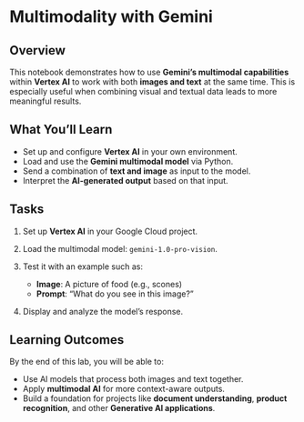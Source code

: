 # Multimodality with Gemini

## Overview

This notebook demonstrates how to use **Gemini’s multimodal capabilities** within **Vertex AI** to work with both **images and text** at the same time. This is especially useful when combining visual and textual data leads to more meaningful results.

## What You’ll Learn

* Set up and configure **Vertex AI** in your own environment.
* Load and use the **Gemini multimodal model** via Python.
* Send a combination of **text and image** as input to the model.
* Interpret the **AI-generated output** based on that input.

## Tasks

1. Set up **Vertex AI** in your Google Cloud project.
2. Load the multimodal model: `gemini-1.0-pro-vision`.
3. Test it with an example such as:

   * **Image**: A picture of food (e.g., scones)
   * **Prompt**: “What do you see in this image?”
4. Display and analyze the model’s response.

## Learning Outcomes

By the end of this lab, you will be able to:

* Use AI models that process both images and text together.
* Apply **multimodal AI** for more context-aware outputs.
* Build a foundation for projects like **document understanding**, **product recognition**, and other **Generative AI applications**.